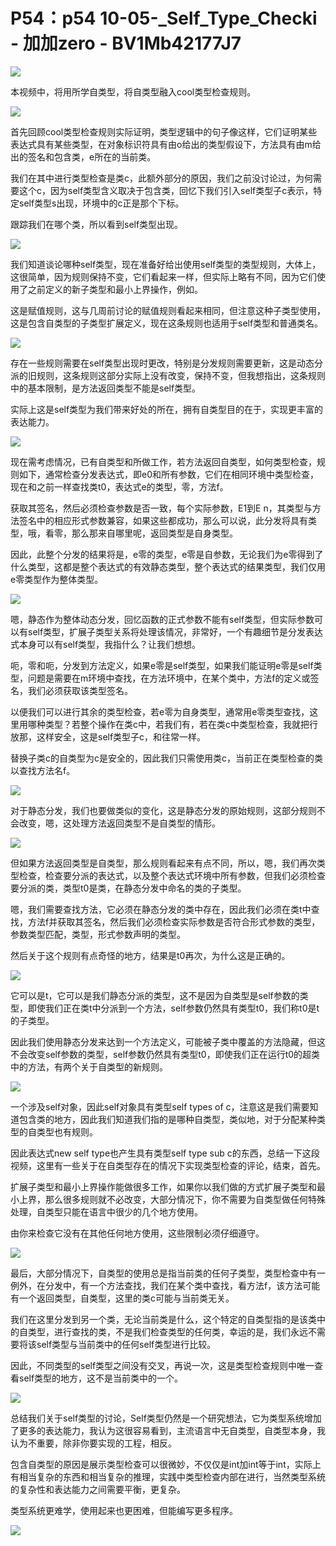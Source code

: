 # P54：p54 10-05-_Self_Type_Checki - 加加zero - BV1Mb42177J7

![](img/52a00ac9ed08d35df8545b4dd0dc4246_0.png)

本视频中，将用所学自类型，将自类型融入cool类型检查规则。

![](img/52a00ac9ed08d35df8545b4dd0dc4246_2.png)

首先回顾cool类型检查规则实际证明，类型逻辑中的句子像这样，它们证明某些表达式具有某些类型，在对象标识符具有由o给出的类型假设下，方法具有由m给出的签名和包含类，e所在的当前类。

我们在其中进行类型检查是类c，此额外部分的原因，我们之前没讨论过，为何需要这个c，因为self类型含义取决于包含类，回忆下我们引入self类型子c表示，特定self类型s出现，环境中的c正是那个下标。

跟踪我们在哪个类，所以看到self类型出现。

![](img/52a00ac9ed08d35df8545b4dd0dc4246_4.png)

我们知道谈论哪种self类型，现在准备好给出使用self类型的类型规则，大体上，这很简单，因为规则保持不变，它们看起来一样，但实际上略有不同，因为它们使用了之前定义的新子类型和最小上界操作，例如。

这是赋值规则，这与几周前讨论的赋值规则看起来相同，但注意这种子类型使用，这是包含自类型的子类型扩展定义，现在这条规则也适用于self类型和普通类名。



![](img/52a00ac9ed08d35df8545b4dd0dc4246_6.png)

存在一些规则需要在self类型出现时更改，特别是分发规则需要更新，这是动态分派的旧规则，这条规则这部分实际上没有改变，保持不变，但我想指出，这条规则中的基本限制，是方法返回类型不能是self类型。

实际上这是self类型为我们带来好处的所在，拥有自类型目的在于，实现更丰富的表达能力。

![](img/52a00ac9ed08d35df8545b4dd0dc4246_8.png)

现在需考虑情况，已有自类型和所做工作，若方法返回自类型，如何类型检查，规则如下，通常检查分发表达式，即e0和所有参数，它们在相同环境中类型检查，现在和之前一样查找类t0，表达式e的类型，零，方法f。

获取其签名，然后必须检查参数是否一致，每个实际参数，E1到E n，其类型与方法签名中的相应形式参数兼容，如果这些都成功，那么可以说，此分发将具有类型，哦，看零，那么那来自哪里呢，返回类型是自身类型。

因此，此整个分发的结果将是，e零的类型，e零是自参数，无论我们为e零得到了什么类型，这都是整个表达式的有效静态类型，整个表达式的结果类型，我们仅用e零类型作为整体类型。



![](img/52a00ac9ed08d35df8545b4dd0dc4246_10.png)

嗯，静态作为整体动态分发，回忆函数的正式参数不能有self类型，但实际参数可以有self类型，扩展子类型关系将处理该情况，非常好，一个有趣细节是分发表达式本身可以有self类型，我指什么？让我们想想。

呃，零和呃，分发到方法定义，如果e零是self类型，如果我们能证明e零是self类型，问题是需要在m环境中查找，在方法环境中，在某个类中，方法f的定义或签名，我们必须获取该类型签名。

以便我们可以进行其余的类型检查，若e零为自身类型，通常用e零类型查找，这里用哪种类型？若整个操作在类c中，若我们有，若在类c中类型检查，我就把行放那，这样安全，这是self类型子c，和往常一样。

替换子类c的自类型为c是安全的，因此我们只需使用类c，当前正在类型检查的类以查找方法名f。

![](img/52a00ac9ed08d35df8545b4dd0dc4246_12.png)

对于静态分发，我们也要做类似的变化，这是静态分发的原始规则，这部分规则不会改变，嗯，这处理方法返回类型不是自类型的情形。



![](img/52a00ac9ed08d35df8545b4dd0dc4246_14.png)

但如果方法返回类型是自类型，那么规则看起来有点不同，所以，嗯，我们再次类型检查，检查要分派的表达式，以及整个表达式环境中所有参数，但我们必须检查要分派的类，类型t0是类，在静态分发中命名的类的子类型。

嗯，我们需要查找方法，它必须在静态分发的类中存在，因此我们必须在类t中查找，方法f并获取其签名，然后我们必须检查实际参数是否符合形式参数的类型，参数类型匹配，类型，形式参数声明的类型。

然后关于这个规则有点奇怪的地方，结果是t0再次，为什么这是正确的。

![](img/52a00ac9ed08d35df8545b4dd0dc4246_16.png)

它可以是t，它可以是我们静态分派的类型，这不是因为自类型是self参数的类型，即使我们正在类t中分派到一个方法，self参数仍然具有类型t0，我们称t0是t的子类型。

因此我们使用静态分发来达到一个方法定义，可能被子类中覆盖的方法隐藏，但这不会改变self参数的类型，self参数仍然具有类型t0，即使我们正在运行t0的超类中的方法，有两个关于自类型的新规则。



![](img/52a00ac9ed08d35df8545b4dd0dc4246_18.png)

一个涉及self对象，因此self对象具有类型self types of c，注意这是我们需要知道包含类的地方，因此我们知道我们指的是哪种自类型，类似地，对于分配某种类型的自类型也有规则。

因此表达式new self type也产生具有类型self type sub c的东西，总结一下这段视频，这里有一些关于在自类型存在的情况下实现类型检查的评论，结束，首先。

扩展子类型和最小上界操作能做很多工作，如果你以我们做的方式扩展子类型和最小上界，那么很多规则就不必改变，大部分情况下，你不需要为自类型做任何特殊处理，自类型只能在语言中很少的几个地方使用。

由你来检查它没有在其他任何地方使用，这些限制必须仔细遵守。

![](img/52a00ac9ed08d35df8545b4dd0dc4246_20.png)

最后，大部分情况下，自类型的使用总是指当前类的任何子类型，类型检查中有一例外，在分发中，有一个方法查找，我们在某个类中查找，看方法f，该方法可能有一个返回类型，自类型，这里的类c可能与当前类无关。

我们在这里分发到另一个类，无论当前类是什么，这个特定的自类型指的是该类中的自类型，进行查找的类，不是我们检查类型的任何类，幸运的是，我们永远不需要将该self类型与当前类中的任何self类型进行比较。

因此，不同类型的self类型之间没有交叉，再说一次，这是类型检查规则中唯一查看self类型的地方，这不是当前类中的一个。



![](img/52a00ac9ed08d35df8545b4dd0dc4246_22.png)

总结我们关于self类型的讨论，Self类型仍然是一个研究想法，它为类型系统增加了更多的表达能力，我认为这很容易看到，主流语言中无自类型，自类型本身，我认为不重要，除非你要实现的工程，相反。

包含自类型的原因是展示类型检查可以很微妙，不仅仅是int加int等于int，实际上有相当复杂的东西和相当复杂的推理，实践中类型检查内部在进行，当然类型系统的复杂性和表达能力之间需要平衡，更复杂。

类型系统更难学，使用起来也更困难，但能编写更多程序。

![](img/52a00ac9ed08d35df8545b4dd0dc4246_24.png)